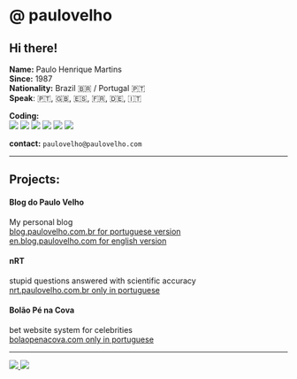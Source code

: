 # @ paulovelho

## Hi there!

**Name:** Paulo Henrique Martins  
**Since:** 1987  
**Nationality:** Brazil 🇧🇷 / Portugal 🇵🇹  
**Speak**: 🇵🇹, 🇬🇧, 🇪🇸, 🇫🇷, 🇩🇪, 🇮🇹



**Coding:**  
<img src="https://img.shields.io/badge/javascript-high-green.svg?logo=javascript" />
<img src="https://img.shields.io/badge/angular-high-green.svg?logo=angular" />
<img src="https://img.shields.io/badge/node-high-green.svg?logo=nodejs" />
<img src="https://img.shields.io/badge/PHP-high-green.svg?logo=php" />
<img src="https://img.shields.io/badge/docker-average-yellow.svg?logo=docker" />
<img src="https://img.shields.io/badge/lua-beginner-red.svg?logo=lua" />

**contact:** `paulovelho@paulovelho.com`

---
## Projects:
#### Blog do Paulo Velho
My personal blog  
[blog.paulovelho.com.br for portuguese version](http://blog.paulovelho.com.br/)  
[en.blog.paulovelho.com for english version](http://en.blog.paulovelho.com/)  

#### nRT
stupid questions answered with scientific accuracy  
[nrt.paulovelho.com.br only in portuguese](http://nrt.paulovelho.com.br/)  

#### Bolão Pé na Cova
bet website system for celebrities  
[bolaopenacova.com only in portuguese](https://bolaopenacova.com/)  

---
<a href="https://www.linkedin.com/in/paulovelho/">
 <img src="https://img.shields.io/badge/linkedin-%230077B5.svg?&style=for-the-badge&logo=linkedin&logoColor=white" />
</a>

<a href="https://www.twitter.com/paulovelho/">
 <img src="https://img.shields.io/badge/@paulovelho-%230077B5.svg?&style=for-the-badge&logo=twitter&logoColor=white" />
</a>
